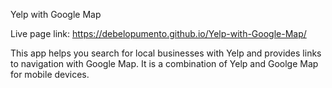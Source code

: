 Yelp with Google Map


Live page link: https://debelopumento.github.io/Yelp-with-Google-Map/


This app helps you search for local businesses with Yelp and provides links to navigation with Google Map. It is a combination of Yelp and Goolge Map for mobile devices.